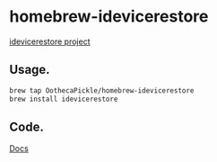 homebrew-idevicerestore
====================

[idevicerestore project](https://github.com/libimobiledevice/idevicerestore "Restore/upgrade firmware of iOS devices")

Usage.
-----------------
``` bash
brew tap OothecaPickle/homebrew-idevicerestore
brew install idevicerestore
```

Code.
-----------------
[Docs](http://www.libimobiledevice.org)

